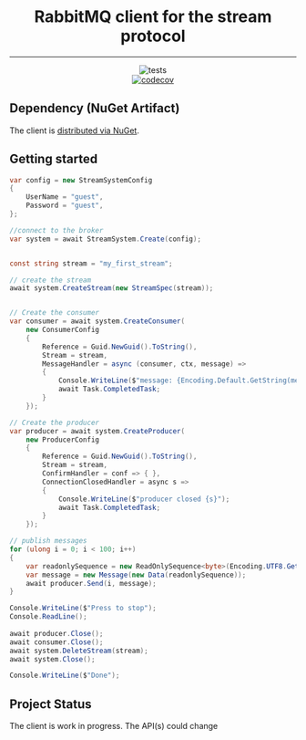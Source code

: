<h1 align="center">RabbitMQ client for the stream protocol</h1>

---
<div align="center">

![tests](https://github.com/rabbitmq/rabbitmq-stream-dotnet-client/actions/workflows/nuget.yml//badge.svg)	
[![codecov](https://codecov.io/gh/rabbitmq/rabbitmq-stream-dotnet-client/branch/main/graph/badge.svg?token=OIA04ZQD79)](https://codecov.io/gh/rabbitmq/rabbitmq-stream-dotnet-client)

</div>

## Dependency (NuGet Artifact)

The client is [distributed via NuGet](https://www.nuget.org/packages/RabbitMQ.Stream.Client/).


## Getting started

```csharp
var config = new StreamSystemConfig
{
    UserName = "guest",
    Password = "guest",
};

//connect to the broker 
var system = await StreamSystem.Create(config);


const string stream = "my_first_stream";

// create the stream
await system.CreateStream(new StreamSpec(stream));


// Create the consumer 
var consumer = await system.CreateConsumer(
    new ConsumerConfig
    {
        Reference = Guid.NewGuid().ToString(),
        Stream = stream,
        MessageHandler = async (consumer, ctx, message) =>
        {
            Console.WriteLine($"message: {Encoding.Default.GetString(message.Data.Contents.ToArray())}");
            await Task.CompletedTask;
        }
    });

// Create the producer
var producer = await system.CreateProducer(
    new ProducerConfig
    {
        Reference = Guid.NewGuid().ToString(),
        Stream = stream,
        ConfirmHandler = conf => { },
        ConnectionClosedHandler = async s =>
        {
            Console.WriteLine($"producer closed {s}");
            await Task.CompletedTask;
        }
    });

// publish messages
for (ulong i = 0; i < 100; i++)
{
    var readonlySequence = new ReadOnlySequence<byte>(Encoding.UTF8.GetBytes($"hello {i}"));
    var message = new Message(new Data(readonlySequence));
    await producer.Send(i, message);
}

Console.WriteLine($"Press to stop");
Console.ReadLine();
           
await producer.Close();
await consumer.Close();
await system.DeleteStream(stream);
await system.Close();

Console.WriteLine($"Done");
```

## Project Status	
The client is work in progress. The API(s) could change


